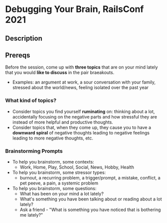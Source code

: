 # Debugging Your Brain, RailsConf 2021

## Description

## Prereqs
Before the session, come up with **three topics** that are on your mind lately that you would **like to discuss** in the pair braeakouts. 
 * Examples: an argument at work, a sour conversation with your family, stressed about the world/news, feeling isolated over the past year

### What kind of topics?
 * Consider topics you find yourself **ruminating** on: thinking about a lot, accidentally focusing on the negative parts and how stressful they are instead of more helpful and productive thoughts.
 * Consider  topics that, when they come up, they cause you to have a **downward spiral** of negative thoughts leading to negative feelings leading to more negative thoughts, etc.

### Brainstorming Prompts
 * To help you brainstorm, some contexts:
    * Work, Home, Play, School, Social, News, Hobby, Health
 * To help you brainstorm, some stressor types:
   * burnout, a recurring problem, a trigger/prompt, a mistake, conflict, a pet peeve, a pain, a systemic problem
 * To help you brainstorm, some questions:
    * What has been on your mind a lot lately?
    * What's something you have been talking about or reading about a lot lately?
    * Ask a friend - "What is something you have noticed that is bothering me lately?"

